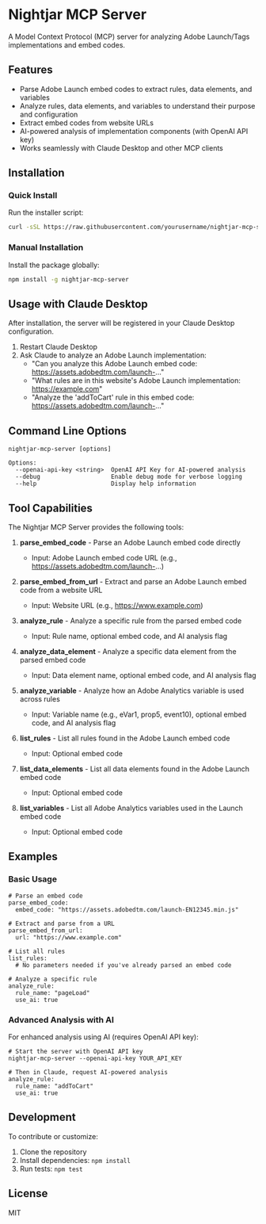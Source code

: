 # Nightjar MCP Server

A Model Context Protocol (MCP) server for analyzing Adobe Launch/Tags implementations and embed codes.

## Features

- Parse Adobe Launch embed codes to extract rules, data elements, and variables
- Analyze rules, data elements, and variables to understand their purpose and configuration
- Extract embed codes from website URLs
- AI-powered analysis of implementation components (with OpenAI API key)
- Works seamlessly with Claude Desktop and other MCP clients

## Installation

### Quick Install

Run the installer script:

```bash
curl -sSL https://raw.githubusercontent.com/yourusername/nightjar-mcp-server/main/install.sh | bash
```

### Manual Installation

Install the package globally:

```bash
npm install -g nightjar-mcp-server
```

## Usage with Claude Desktop

After installation, the server will be registered in your Claude Desktop configuration.

1. Restart Claude Desktop
2. Ask Claude to analyze an Adobe Launch implementation:
   - "Can you analyze this Adobe Launch embed code: https://assets.adobedtm.com/launch-..."
   - "What rules are in this website's Adobe Launch implementation: https://example.com"
   - "Analyze the 'addToCart' rule in this embed code: https://assets.adobedtm.com/launch-..."

## Command Line Options

```
nightjar-mcp-server [options]

Options:
  --openai-api-key <string>  OpenAI API Key for AI-powered analysis
  --debug                    Enable debug mode for verbose logging
  --help                     Display help information
```

## Tool Capabilities

The Nightjar MCP Server provides the following tools:

1. **parse_embed_code** - Parse an Adobe Launch embed code directly
   - Input: Adobe Launch embed code URL (e.g., https://assets.adobedtm.com/launch-...)

2. **parse_embed_from_url** - Extract and parse an Adobe Launch embed code from a website URL
   - Input: Website URL (e.g., https://www.example.com)

3. **analyze_rule** - Analyze a specific rule from the parsed embed code
   - Input: Rule name, optional embed code, and AI analysis flag

4. **analyze_data_element** - Analyze a specific data element from the parsed embed code
   - Input: Data element name, optional embed code, and AI analysis flag

5. **analyze_variable** - Analyze how an Adobe Analytics variable is used across rules
   - Input: Variable name (e.g., eVar1, prop5, event10), optional embed code, and AI analysis flag

6. **list_rules** - List all rules found in the Adobe Launch embed code
   - Input: Optional embed code

7. **list_data_elements** - List all data elements found in the Adobe Launch embed code
   - Input: Optional embed code

8. **list_variables** - List all Adobe Analytics variables used in the Launch embed code
   - Input: Optional embed code

## Examples

### Basic Usage

```
# Parse an embed code
parse_embed_code:
  embed_code: "https://assets.adobedtm.com/launch-EN12345.min.js"

# Extract and parse from a URL
parse_embed_from_url:
  url: "https://www.example.com"

# List all rules
list_rules:
  # No parameters needed if you've already parsed an embed code

# Analyze a specific rule
analyze_rule:
  rule_name: "pageLoad"
  use_ai: true
```

### Advanced Analysis with AI

For enhanced analysis using AI (requires OpenAI API key):

```
# Start the server with OpenAI API key
nightjar-mcp-server --openai-api-key YOUR_API_KEY

# Then in Claude, request AI-powered analysis
analyze_rule:
  rule_name: "addToCart"
  use_ai: true
```

## Development

To contribute or customize:

1. Clone the repository
2. Install dependencies: `npm install`
3. Run tests: `npm test`

## License

MIT
